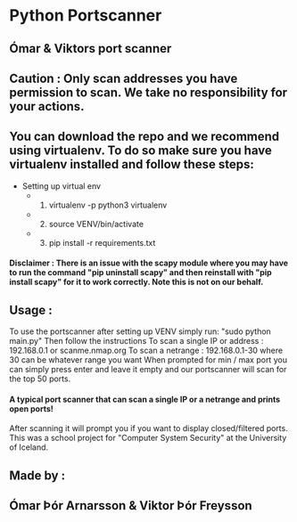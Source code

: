 # Python Portscanner

## Ómar & Viktors port scanner

## Caution : Only scan addresses you have permission to scan. We take no responsibility for your actions.

## You can download the repo and we recommend using virtualenv. To do so make sure you have virtualenv installed and follow these steps:
* Setting up virtual env
    * 1. virtualenv -p python3 virtualenv
    * 2. source VENV/bin/activate
    * 3. pip install -r requirements.txt
#### Disclaimer : There is an issue with the scapy module where you may have to run the command "pip uninstall scapy" and then reinstall with "pip install scapy" for it to work correctly. Note this is not on our behalf.

## Usage :
 To use the portscanner after setting up VENV simply run:
 "sudo python main.py"
 Then follow the instructions
 To scan a single IP or address : 192.168.0.1 or scanme.nmap.org
 To scan a netrange : 192.168.0.1-30 where 30 can be whatever range you want
 When prompted for min / max port you can simply press enter and leave it empty and our portscanner will scan for the top 50 ports.

#### A typical port scanner that can scan a single IP or a netrange and prints open ports!
 After scanning it will prompt you if you want to display closed/filtered ports.
 This was a school project for "Computer System Security" at the University of Iceland.


## Made by :
## Ómar Þór Arnarsson & Viktor Þór Freysson
